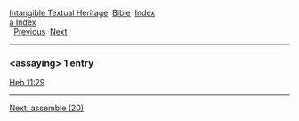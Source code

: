 [Intangible Textual Heritage](../../index)  [Bible](../index) 
[Index](index)   
[a Index](_a_)  
  [Previous](c00818)  [Next](c00820) 

------------------------------------------------------------------------

### &lt;assaying&gt; 1 entry

[Heb 11:29](../kjv/heb011.htm#029)  

------------------------------------------------------------------------

[Next: assemble (20)](c00820)
